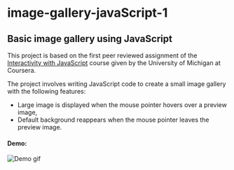 # image-gallery-javaScript-1
## Basic image gallery using JavaScript

This project is based on the first peer reviewed assignment of the [Interactivity with JavaScript](https://www.coursera.org/learn/javascript) course given by the University of Michigan at Coursera.

The project involves writing JavaScript code to create a small image gallery with the following features:

* Large image is displayed when the mouse pointer hovers over a preview image,
* Default background reappears when the mouse pointer leaves the preview image.


#### Demo:

![Demo gif](https://github.com/armin-es/image-gallery-javaScript-1/blob/master/gif/demo.gif)
